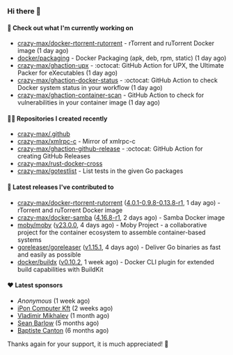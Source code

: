 ### Hi there 👋

#### 👷 Check out what I'm currently working on

- [crazy-max/docker-rtorrent-rutorrent](https://github.com/crazy-max/docker-rtorrent-rutorrent) - rTorrent and ruTorrent Docker image (1 day ago)
- [docker/packaging](https://github.com/docker/packaging) - Docker Packaging (apk, deb, rpm, static) (1 day ago)
- [crazy-max/ghaction-upx](https://github.com/crazy-max/ghaction-upx) - :octocat: GitHub Action for UPX, the Ultimate Packer for eXecutables (1 day ago)
- [crazy-max/ghaction-docker-status](https://github.com/crazy-max/ghaction-docker-status) - :octocat: GitHub Action to check Docker system status in your workflow (1 day ago)
- [crazy-max/ghaction-container-scan](https://github.com/crazy-max/ghaction-container-scan) - GitHub Action to check for vulnerabilities in your container image (1 day ago)

#### 👨‍💻 Repositories I created recently

- [crazy-max/.github](https://github.com/crazy-max/.github)
- [crazy-max/xmlrpc-c](https://github.com/crazy-max/xmlrpc-c) - Mirror of xmlrpc-c
- [crazy-max/ghaction-github-release](https://github.com/crazy-max/ghaction-github-release) - :octocat: GitHub Action for creating GitHub Releases
- [crazy-max/rust-docker-cross](https://github.com/crazy-max/rust-docker-cross)
- [crazy-max/gotestlist](https://github.com/crazy-max/gotestlist) - List tests in the given Go packages

#### 🚀 Latest releases I've contributed to

- [crazy-max/docker-rtorrent-rutorrent](https://github.com/crazy-max/docker-rtorrent-rutorrent) ([4.0.1-0.9.8-0.13.8-r1](https://github.com/crazy-max/docker-rtorrent-rutorrent/releases/tag/4.0.1-0.9.8-0.13.8-r1), 1 day ago) - rTorrent and ruTorrent Docker image
- [crazy-max/docker-samba](https://github.com/crazy-max/docker-samba) ([4.16.8-r1](https://github.com/crazy-max/docker-samba/releases/tag/4.16.8-r1), 2 days ago) - Samba Docker image
- [moby/moby](https://github.com/moby/moby) ([v23.0.0](https://github.com/moby/moby/releases/tag/v23.0.0), 4 days ago) - Moby Project - a collaborative project for the container ecosystem to assemble container-based systems
- [goreleaser/goreleaser](https://github.com/goreleaser/goreleaser) ([v1.15.1](https://github.com/goreleaser/goreleaser/releases/tag/v1.15.1), 4 days ago) - Deliver Go binaries as fast and easily as possible
- [docker/buildx](https://github.com/docker/buildx) ([v0.10.2](https://github.com/docker/buildx/releases/tag/v0.10.2), 1 week ago) - Docker CLI plugin for extended build capabilities with BuildKit

#### ❤️ Latest sponsors
- _Anonymous_ (1 week ago)
- [iPon Computer Kft](https://github.com/iponcomputer) (2 weeks ago)
- [Vladimir Mikhalev](https://github.com/heyValdemar) (1 month ago)
- [Sean Barlow](https://github.com/woolrab6) (5 months ago)
- [Baptiste Canton](https://github.com/batmac) (6 months ago)

Thanks again for your support, it is much appreciated! 🙏
